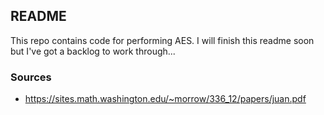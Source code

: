 ## README ##

This repo contains code for performing AES. I will finish this readme soon but I've got a backlog to work through...

### Sources ###


* https://sites.math.washington.edu/~morrow/336_12/papers/juan.pdf
